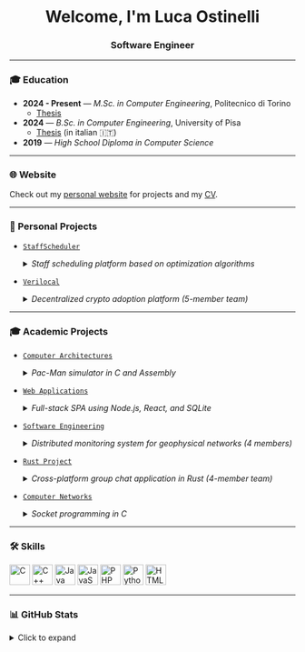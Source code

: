 <h1 align="center">Welcome, I'm Luca Ostinelli</h1>
<h3 align="center">Software Engineer</h3>

---

### 🎓 Education

- **2024 - Present** — *M.Sc. in Computer Engineering*, Politecnico di Torino
  - [Thesis](https://mt.lucaostinelli.it)
- **2024** — *B.Sc. in Computer Engineering*, University of Pisa
  - [Thesis](https://bt.lucaostinelli.it) (in italian 🇮🇹)
- **2019** — *High School Diploma in Computer Science*

---

### 🌐 Website

Check out my [personal website](https://lucaosti.github.io) for projects and my [CV](https://cv.lucaostinelli.it).

---

### 🚀 Personal Projects

- [`StaffScheduler`](https://github.com/lucaosti/StaffScheduler)
  <details>
    <summary><i>Staff scheduling platform based on optimization algorithms</i></summary>
    Collaborative project aimed at optimizing staff scheduling. Developed “StaffScheduler”, a platform that permits managers to efficiently allocate shifts and track employee availability based on personal preferences.
  </details>

- [`Verilocal`](https://github.com/Verilocal)
  <details>
    <summary><i>Decentralized crypto adoption platform (5-member team)</i></summary>
    Collaborative project aimed at promoting the use of cryptocurrencies among local businesses in Lugano, Switzerland. Developed “Verilocal”, a platform that connects crypto-friendly merchants with users, facilitating real-world adoption through verified listings and geo-localized discovery.
  </details>


---

### 🎓 Academic Projects

- [`Computer Architectures`](https://github.com/lucaosti/ComputerArchitectures-project)
  <details>
    <summary><i>Pac-Man simulator in C and Assembly</i></summary>
    Developed a Pac-Man-style game simulator by combining low-level logic in C with custom assembler microprogramming targeting a simplified CPU architecture.
  </details>

- [`Web Applications`](https://github.com/lucaosti/WebApplications-project)
  <details>
    <summary><i>Full-stack SPA using Node.js, React, and SQLite</i></summary>
    Designed and implemented a task management platform for university use, featuring role-based access for students and instructors.
    Enforced complex group formation rules, weighted grading, and secure session-based API authentication via Passport.js.
  </details>

- [`Software Engineering`](https://github.com/lucaosti/SoftwareEngineering-project)
  <details>
    <summary><i>Distributed monitoring system for geophysical networks (4 members)</i></summary>
    Team project simulating real-world software engineering workflows.
        Developed "GeoControl", a layered system for sensor data collection and visualization.
        Backend written in TypeScript, secured with token-based API authentication, and documented via Swagger.
        Unit and integration tests implemented with Jest (by Meta).
  </details>

- [`Rust Project`](https://github.com/lucaosti/Rust-project)
  <details>
    <summary><i>Cross-platform group chat application in Rust (4-member team)</i></summary>
    Built "Ruggine", a client-server chat system supporting user registration, group invitations, and message exchange.
        Focused on CPU usage efficiency and binary size optimization.
        The client logs performance data every 2 minutes. Runs on Linux, Windows, and macOS.
  </details>

- [`Computer Networks`](https://github.com/lucaosti/ComputerNetworks-project)
  <details>
    <summary><i>Socket programming in C</i></summary>
    Implemented a client-server communication system using TCP/IP sockets in C.
        Features robust protocol handling and message exchange logic.
        Includes a detailed project report explaining the architecture, protocol design, and testing methodology.
  </details>

---

### 🛠️ Skills

<p align="left">
<a href="https://docs.microsoft.com/en-us/cpp/?view=msvc-170" target="_blank" rel="noreferrer"><img src="https://raw.githubusercontent.com/danielcranney/readme-generator/main/public/icons/skills/c-colored.svg" width="36" height="36" alt="C" /></a>
<a href="https://docs.microsoft.com/en-us/cpp/?view=msvc-170" target="_blank" rel="noreferrer"><img src="https://raw.githubusercontent.com/danielcranney/readme-generator/main/public/icons/skills/cplusplus-colored.svg" width="36" height="36" alt="C++" /></a>
<a href="https://www.oracle.com/java/" target="_blank" rel="noreferrer"><img src="https://raw.githubusercontent.com/danielcranney/readme-generator/main/public/icons/skills/java-colored.svg" width="36" height="36" alt="Java" /></a>
<a href="https://developer.mozilla.org/en-US/docs/Web/JavaScript" target="_blank" rel="noreferrer"><img src="https://raw.githubusercontent.com/danielcranney/readme-generator/main/public/icons/skills/javascript-colored.svg" width="36" height="36" alt="JavaScript" /></a>
<a href="https://www.php.net/" target="_blank" rel="noreferrer"><img src="https://raw.githubusercontent.com/danielcranney/readme-generator/main/public/icons/skills/php-colored.svg" width="36" height="36" alt="PHP" /></a>
<a href="https://www.python.org/" target="_blank" rel="noreferrer"><img src="https://raw.githubusercontent.com/danielcranney/readme-generator/main/public/icons/skills/python-colored.svg" width="36" height="36" alt="Python" /></a>
<a href="https://developer.mozilla.org/en-US/docs/Glossary/HTML5" target="_blank" rel="noreferrer"><img src="https://raw.githubusercontent.com/danielcranney/readme-generator/main/public/icons/skills/html5-colored.svg" width="36" height="36" alt="HTML5" /></a>
</p>

---

### 📊 GitHub Stats

<details>
  <summary>Click to expand</summary>

  <br/>

  ![](https://github-readme-stats.vercel.app/api?username=lucaosti&theme=transparent&hide_border=true)<br/>
  ![](https://github-readme-stats.vercel.app/api/top-langs/?username=lucaosti&theme=transparent&hide_border=true&layout=compact)<br/>

</details>
